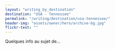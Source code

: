 ```yaml
---
layout: "writing_by_destination"
destination: "USA - Tennessee"
permalink: "/writing/destination/usa-tennessee/"
header-img: "assets/owner/hero/archive-bg.jpg"
flickr-text: ""
---
```


Quelques info au sujet de...
